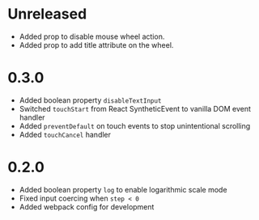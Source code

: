 # Unreleased
* Added prop to disable mouse wheel action.
* Added prop to add title attribute on the wheel.

# 0.3.0
* Added boolean property `disableTextInput`
* Switched `touchStart` from React SyntheticEvent to vanilla DOM event handler
* Added `preventDefault` on touch events to stop unintentional scrolling
* Added `touchCancel` handler

# 0.2.0
* Added boolean property `log` to enable logarithmic scale mode
* Fixed input coercing when `step < 0`
* Added webpack config for development
